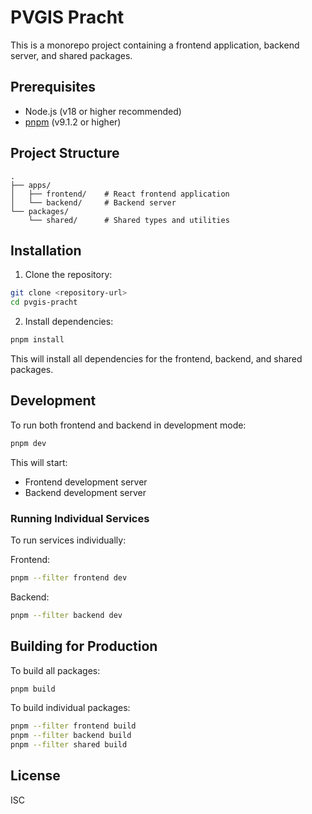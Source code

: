 # PVGIS Pracht

This is a monorepo project containing a frontend application, backend server, and shared packages.

## Prerequisites

- Node.js (v18 or higher recommended)
- [pnpm](https://pnpm.io/) (v9.1.2 or higher)

## Project Structure

```
.
├── apps/
│   ├── frontend/    # React frontend application
│   └── backend/     # Backend server
└── packages/
    └── shared/      # Shared types and utilities
```

## Installation

1. Clone the repository:
```bash
git clone <repository-url>
cd pvgis-pracht
```

2. Install dependencies:
```bash
pnpm install
```

This will install all dependencies for the frontend, backend, and shared packages.

## Development

To run both frontend and backend in development mode:

```bash
pnpm dev
```

This will start:
- Frontend development server
- Backend development server

### Running Individual Services

To run services individually:

Frontend:
```bash
pnpm --filter frontend dev
```

Backend:
```bash
pnpm --filter backend dev
```

## Building for Production

To build all packages:

```bash
pnpm build
```

To build individual packages:

```bash
pnpm --filter frontend build
pnpm --filter backend build
pnpm --filter shared build
```

## License

ISC 